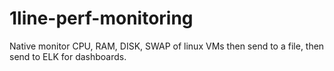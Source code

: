 # 1line-perf-monitoring
Native monitor CPU, RAM, DISK, SWAP of linux VMs then send to a file, then send to ELK for dashboards.
